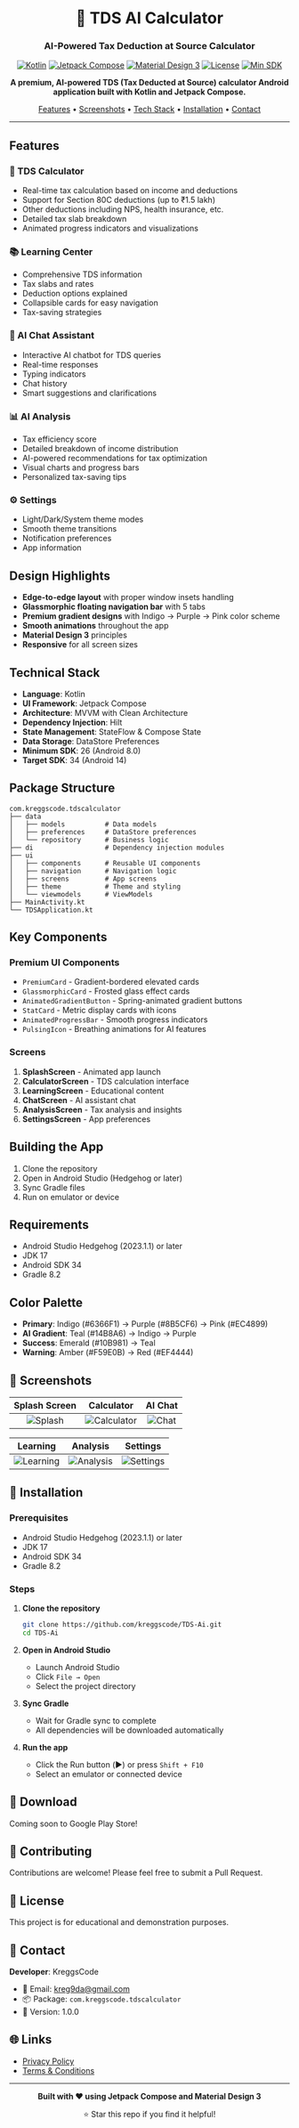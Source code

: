 <div align="center">

# 🧮 TDS AI Calculator

### AI-Powered Tax Deduction at Source Calculator

[![Kotlin](https://img.shields.io/badge/Kotlin-1.9.20-purple.svg)](https://kotlinlang.org)
[![Jetpack Compose](https://img.shields.io/badge/Jetpack%20Compose-2023.10.01-green.svg)](https://developer.android.com/jetpack/compose)
[![Material Design 3](https://img.shields.io/badge/Material%20Design-3-blue.svg)](https://m3.material.io)
[![License](https://img.shields.io/badge/License-Educational-orange.svg)](LICENSE)
[![Min SDK](https://img.shields.io/badge/Min%20SDK-26-brightgreen.svg)](https://developer.android.com)

**A premium, AI-powered TDS (Tax Deducted at Source) calculator Android application built with Kotlin and Jetpack Compose.**

[Features](#-features) • [Screenshots](#-screenshots) • [Tech Stack](#-tech-stack) • [Installation](#-installation) • [Contact](#-contact)

</div>

---

## Features

### 🧮 TDS Calculator
- Real-time tax calculation based on income and deductions
- Support for Section 80C deductions (up to ₹1.5 lakh)
- Other deductions including NPS, health insurance, etc.
- Detailed tax slab breakdown
- Animated progress indicators and visualizations

### 📚 Learning Center
- Comprehensive TDS information
- Tax slabs and rates
- Deduction options explained
- Collapsible cards for easy navigation
- Tax-saving strategies

### 🤖 AI Chat Assistant
- Interactive AI chatbot for TDS queries
- Real-time responses
- Typing indicators
- Chat history
- Smart suggestions and clarifications

### 📊 AI Analysis
- Tax efficiency score
- Detailed breakdown of income distribution
- AI-powered recommendations for tax optimization
- Visual charts and progress bars
- Personalized tax-saving tips

### ⚙️ Settings
- Light/Dark/System theme modes
- Smooth theme transitions
- Notification preferences
- App information

## Design Highlights

- **Edge-to-edge layout** with proper window insets handling
- **Glassmorphic floating navigation bar** with 5 tabs
- **Premium gradient designs** with Indigo → Purple → Pink color scheme
- **Smooth animations** throughout the app
- **Material Design 3** principles
- **Responsive** for all screen sizes

## Technical Stack

- **Language**: Kotlin
- **UI Framework**: Jetpack Compose
- **Architecture**: MVVM with Clean Architecture
- **Dependency Injection**: Hilt
- **State Management**: StateFlow & Compose State
- **Data Storage**: DataStore Preferences
- **Minimum SDK**: 26 (Android 8.0)
- **Target SDK**: 34 (Android 14)

## Package Structure

```
com.kreggscode.tdscalculator
├── data
│   ├── models          # Data models
│   ├── preferences     # DataStore preferences
│   └── repository      # Business logic
├── di                  # Dependency injection modules
├── ui
│   ├── components      # Reusable UI components
│   ├── navigation      # Navigation logic
│   ├── screens         # App screens
│   ├── theme           # Theme and styling
│   └── viewmodels      # ViewModels
├── MainActivity.kt
└── TDSApplication.kt
```

## Key Components

### Premium UI Components
- `PremiumCard` - Gradient-bordered elevated cards
- `GlassmorphicCard` - Frosted glass effect cards
- `AnimatedGradientButton` - Spring-animated gradient buttons
- `StatCard` - Metric display cards with icons
- `AnimatedProgressBar` - Smooth progress indicators
- `PulsingIcon` - Breathing animations for AI features

### Screens
1. **SplashScreen** - Animated app launch
2. **CalculatorScreen** - TDS calculation interface
3. **LearningScreen** - Educational content
4. **ChatScreen** - AI assistant chat
5. **AnalysisScreen** - Tax analysis and insights
6. **SettingsScreen** - App preferences

## Building the App

1. Clone the repository
2. Open in Android Studio (Hedgehog or later)
3. Sync Gradle files
4. Run on emulator or device

## Requirements

- Android Studio Hedgehog (2023.1.1) or later
- JDK 17
- Android SDK 34
- Gradle 8.2

## Color Palette

- **Primary**: Indigo (#6366F1) → Purple (#8B5CF6) → Pink (#EC4899)
- **AI Gradient**: Teal (#14B8A6) → Indigo → Purple
- **Success**: Emerald (#10B981) → Teal
- **Warning**: Amber (#F59E0B) → Red (#EF4444)

## 📸 Screenshots

<div align="center">

| Splash Screen | Calculator | AI Chat |
|:---:|:---:|:---:|
| ![Splash](docs/screenshots/splash.png) | ![Calculator](docs/screenshots/calculator.png) | ![Chat](docs/screenshots/chat.png) |

| Learning | Analysis | Settings |
|:---:|:---:|:---:|
| ![Learning](docs/screenshots/learning.png) | ![Analysis](docs/screenshots/analysis.png) | ![Settings](docs/screenshots/settings.png) |

</div>

## 🚀 Installation

### Prerequisites
- Android Studio Hedgehog (2023.1.1) or later
- JDK 17
- Android SDK 34
- Gradle 8.2

### Steps

1. **Clone the repository**
   ```bash
   git clone https://github.com/kreggscode/TDS-Ai.git
   cd TDS-Ai
   ```

2. **Open in Android Studio**
   - Launch Android Studio
   - Click `File → Open`
   - Select the project directory

3. **Sync Gradle**
   - Wait for Gradle sync to complete
   - All dependencies will be downloaded automatically

4. **Run the app**
   - Click the Run button (▶️) or press `Shift + F10`
   - Select an emulator or connected device

## 📱 Download

Coming soon to Google Play Store!

## 🤝 Contributing

Contributions are welcome! Please feel free to submit a Pull Request.

## 📄 License

This project is for educational and demonstration purposes.

## 📧 Contact

**Developer**: KreggsCode

- 📧 Email: [kreg9da@gmail.com](mailto:kreg9da@gmail.com)
- 📦 Package: `com.kreggscode.tdscalculator`
- 🔖 Version: 1.0.0

## 🌐 Links

- [Privacy Policy](https://kreggscode.github.io/TDS-Ai/privacy.html)
- [Terms & Conditions](https://kreggscode.github.io/TDS-Ai/terms.html)

---

<div align="center">

**Built with ❤️ using Jetpack Compose and Material Design 3**

⭐ Star this repo if you find it helpful!

</div>
